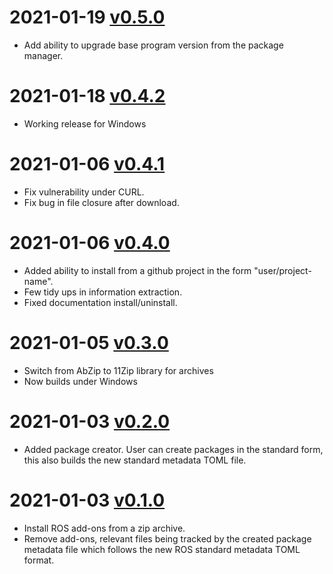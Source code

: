 # 2021-01-19 [v0.5.0](https://github.com/Railway-Op-Sim/ROSPkgManager/releases/tag/v0.5.0)
- Add ability to upgrade base program version from the package manager.
# 2021-01-18 [v0.4.2](https://github.com/Railway-Op-Sim/ROSPkgManager/releases/tag/v0.4.2)
- Working release for Windows
# 2021-01-06 [v0.4.1](https://github.com/Railway-Op-Sim/ROSPkgManager/releases/tag/v0.4.1)
- Fix vulnerability under CURL.
- Fix bug in file closure after download.

# 2021-01-06 [v0.4.0](https://github.com/Railway-Op-Sim/ROSPkgManager/releases/tag/v0.4.0)
- Added ability to install from a github project in the form "user/project-name".
- Few tidy ups in information extraction.
- Fixed documentation install/uninstall.
# 2021-01-05 [v0.3.0](https://github.com/Railway-Op-Sim/ROSPkgManager/releases/tag/v0.3.0)
- Switch from AbZip to 11Zip library for archives
- Now builds under Windows
# 2021-01-03 [v0.2.0](https://github.com/Railway-Op-Sim/ROSPkgManager/releases/tag/v0.2.0)
- Added package creator. User can create packages in the standard form, this also builds the new standard metadata TOML file.

# 2021-01-03 [v0.1.0](https://github.com/Railway-Op-Sim/ROSPkgManager/releases/tag/v0.1.0)
- Install ROS add-ons from a zip archive.
- Remove add-ons, relevant files being tracked by the created package metadata file which follows the new ROS standard metadata TOML format.
